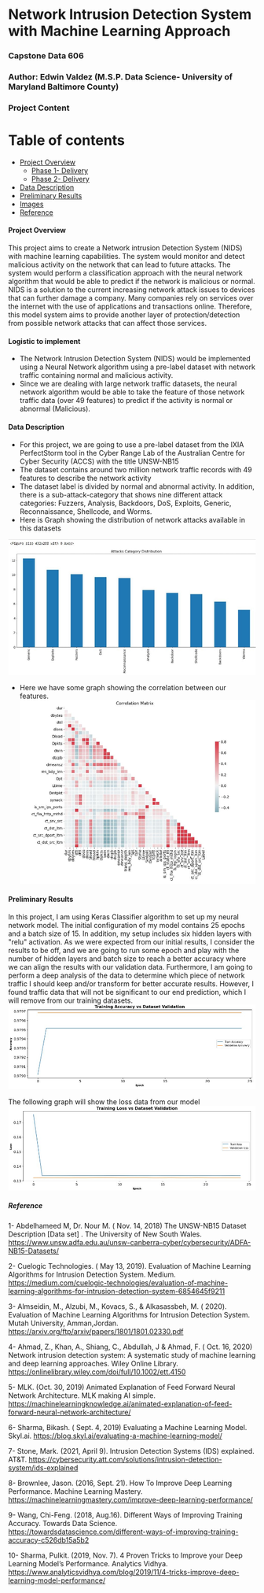 # Network Intrusion Detection System with Machine Learning Approach
### Capstone Data 606

### Author: Edwin Valdez (M.S.P. Data Science- University of Maryland Baltimore County) 

### Project Content
Table of contents
=================
<!--ts-->
* [Project Overview](#project-overview)
	* [Phase 1- Delivery](https://github.com/evaldez5/UMBC-Data-Science-606/tree/main/Phase%201-%20Delivery)
	* [Phase 2- Delivery](https://github.com/evaldez5/UMBC-Data-Science-606/tree/main/Phase%202-%20Delivery)
* [Data Description](#Data-Description)
* [Preliminary Results](#Preliminary-Results)
* [Images](https://github.com/evaldez5/UMBC-Data-Science-606/tree/main/Images)
* [Reference](#reference)

<!--te-->

#### Project Overview

This project aims to create a Network intrusion Detection System (NIDS) with machine learning capabilities. The system would monitor and detect malicious activity on the network that can lead to future attacks. The system would perform a classification approach with the neural network algorithm that would be able to predict if the network is malicious or normal. NIDS is a solution to the current increasing network attack issues to devices that can further damage a company. Many companies rely on services over the internet with the use of applications and transactions online. Therefore, this model system aims to provide another layer of protection/detection from possible network attacks that can affect those services. 

#### Logistic to implement
* The Network Intrusion Detection System (NIDS) would be implemented using a Neural Network algorithm using a pre-label dataset with network traffic containing normal and malicious activity. 
* Since we are dealing with large network traffic datasets, the neural network algorithm would be able to take the feature of those network traffic data (over 49 features) to predict if the activity is normal or abnormal (Malicious). 

#### Data Description
* For this project, we are going to use a pre-label dataset from the IXIA PerfectStorm tool in the Cyber Range Lab of the Australian Centre for Cyber Security (ACCS) with the title UNSW-NB15
* The dataset contains around two million network traffic records with 49 features to describe the network activity
* The dataset label is divided by normal and abnormal activity. In addition, there is a sub-attack-category that shows nine different attack categories: Fuzzers, Analysis, Backdoors, DoS, Exploits, Generic, Reconnaissance, Shellcode, and Worms. 
* Here is Graph showing the distribution of network attacks available in this datasets

![](./Images/grap_distribution.JPG)

* Here we have some graph showing the correlation between our features. 
![](./Images/corr_matrix.JPG)

#### Preliminary Results
In this project, I am using Keras Classifier algorithm to set up my neural network model. The initial configuration of my model contains 25 epochs and a batch size of 15. In addition, my setup includes six hidden layers with "relu" activation. As we were expected from our initial results, I consider the results to be off, and we are going to run some epoch and play with the number of hidden layers and batch size to reach a better accuracy where we can align the results with our validation data. Furthermore, I am going to perform a deep analysis of the data to determine which piece of network traffic I should keep and/or transform for better accurate results. However,  I found traffic data that will not be significant to our end prediction, which I will remove from our training datasets.
![](./Images/accuracy_tainingVal.JPG)

The following graph will show the loss data from our model
![](./Images/loss_value.JPG)

##### Reference
1- Abdelhameed M, Dr. Nour M. ( Nov. 14, 2018) The UNSW-NB15 Dataset Description [Data set] . The University of New South Wales. https://www.unsw.adfa.edu.au/unsw-canberra-cyber/cybersecurity/ADFA-NB15-Datasets/

2- Cuelogic Technologies. ( May 13, 2019). Evaluation of Machine Learning Algorithms for Intrusion Detection System. Medium. https://medium.com/cuelogic-technologies/evaluation-of-machine-learning-algorithms-for-intrusion-detection-system-6854645f9211

3- Almseidin, M., Alzubi, M., Kovacs, S., & Alkasassbeh, M. ( 2020). Evaluation of Machine Learning Algorithms for Intrusion Detection System. Mutah University, Amman,Jordan. https://arxiv.org/ftp/arxiv/papers/1801/1801.02330.pdf

4- Ahmad, Z., Khan, A., Shiang, C., Abdullah, J & Ahmad, F. ( Oct. 16, 2020) Network intrusion detection system: A systematic study of machine learning and deep learning approaches. Wiley Online Library. https://onlinelibrary.wiley.com/doi/full/10.1002/ett.4150

5- MLK. (Oct. 30, 2019) Animated Explanation of Feed Forward Neural Network Architecture. MLK making AI simple. https://machinelearningknowledge.ai/animated-explanation-of-feed-forward-neural-network-architecture/

6- Sharma, Bikash. ( Sept. 4, 2019) Evaluating a Machine Learning Model. Skyl.ai.  https://blog.skyl.ai/evaluating-a-machine-learning-model/

7- Stone, Mark. (2021, April 9). Intrusion Detection Systems (IDS) explained. AT&T. https://cybersecurity.att.com/solutions/intrusion-detection-system/ids-explained

8- Brownlee, Jason. (2016, Sept. 21). How To Improve Deep Learning Performance. Machine Learning Mastery. https://machinelearningmastery.com/improve-deep-learning-performance/

9- Wang, Chi-Feng. (2018, Aug.16). Different Ways of Improving Training Accuracy. Towards Data Science. https://towardsdatascience.com/different-ways-of-improving-training-accuracy-c526db15a5b2

10- Sharma, Pulkit. (2019, Nov. 7). 4 Proven Tricks to Improve your Deep Learning Model’s Performance. Analytics Vidhya. https://www.analyticsvidhya.com/blog/2019/11/4-tricks-improve-deep-learning-model-performance/



